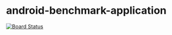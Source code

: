 # android-benchmark-application

[![Board Status](https://dev.azure.com/paulandreica/99317b43-23de-4dbe-b759-6e2ec20028fa/44243c5e-e69a-44ff-936d-aeab491c90a3/_apis/work/boardbadge/5e04f7d4-5030-4a6a-bb20-1443ec6f2adb)](https://dev.azure.com/paulandreica/99317b43-23de-4dbe-b759-6e2ec20028fa/_boards/board/t/44243c5e-e69a-44ff-936d-aeab491c90a3/Microsoft.RequirementCategory/)
